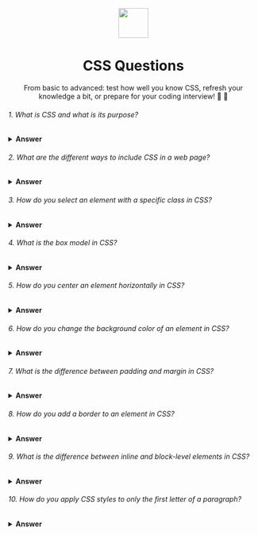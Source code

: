 <div align="center">
  <img height="60" src="https://img.icons8.com/ultraviolet/80/000000/css--v2.png"/>
  <h1>CSS Questions</h1>
  
  From basic to advanced: test how well you know CSS, refresh your knowledge a bit, or prepare for your coding interview! 💪 🚀
</div>
  
###### 1. What is CSS and what is its purpose?

<details><summary><b>Answer</b></summary>

CSS, or Cascading Style Sheets, is a stylesheet language used for describing the look, formatting, and layout of documents written in HTML (Hypertext Markup Language) or XML (Extensible Markup Language). Its primary purpose is to separate the presentation and design of a web page from its content, making it easier to maintain, update and modify the visual appearance of a website.

The main benefits of CSS include:

- Consistency: By using a single CSS file to control the styles for multiple pages, you can create a consistent look and feel across an entire website.
- Efficiency: CSS reduces code duplication and makes it easier to manage and update styles. This leads to faster page-load times and lower bandwidth usage.
- Modularity: With CSS, you can break courses down into modules that can be easily reused, combined, and updated independently of each other.
- Accessibility: CSS helps create accessible web pages by allowing developers to apply specific styles for different types of devices or user preferences.
- Flexibility: CSS offers a wide range of styling properties and techniques that can be used to achieve various effects, catering to diverse design requirements.

</details>

###### 2. What are the different ways to include CSS in a web page?

<details><summary><b>Answer</b></summary>
There are three main ways to include CSS in a web page:

- Inline CSS: Adding the style directly to an HTML element using the "style" attribute.
- Internal CSS: Placing the CSS code within the < style > tags in the < head > section of an HTML document.
- External CSS: Linking an external CSS file to the HTML document using the < link > tag in the < head > section.
</details>

###### 3. How do you select an element with a specific class in CSS?

<details><summary><b>Answer</b></summary>
To select an element with a specific class in CSS, you use the dot (.) followed by the class name. For example, to select all elements with the class "example-class", the CSS selector would be ".example-class".
</details>

###### 4. What is the box model in CSS?

<details><summary><b>Answer</b></summary>
The Box Model in CSS refers to the concept that organizes and structures HTML elements on a web page in the form of rectangular boxes. Every element in a page is comprised of a rectangular box, which includes content, padding, border, and margin. These components contribute collectively to the element's dimensions and positioning.

- Content: The actual text or images inside the element.
- Padding: The space between the content and the border, working as a cushion around the content.
- Border: The line enclosing the padding and content, which visually defines the boundaries of the element.
- Margin: The space surrounding the border, which helps to space out elements from each other and other sections of the page.

Together, these elements determine the total dimensions and layout of an HTML element on a web page. The Box Model is crucial for controlling the placement and appearance of content when designing a web page using Cascading Style Sheets (CSS).

</details>

###### 5. How do you center an element horizontally in CSS?

<details><summary><b>Answer</b></summary>
To center an element horizontally in CSS, you can use one of the following methods:

- Set the left and right margins to "auto" and specify a width for the element.
- Use the flexbox layout by setting the parent container's "display" property to "flex" and using the "justify-content" property with a value of "center".
</details>

###### 6. How do you change the background color of an element in CSS?

<details><summary><b>Answer</b></summary>
To change the background color of an element in CSS, you use the background-color property and set it to the desired color. You can use color names, hexadecimal values, RGB, or HSL values as the color value. Here's an example of how to set the background color of an element with a class name "example":

```css
.example {
  background-color: red; /* color name */
  /* or */
  background-color: #ff0000; /* hexadecimal value */
  /* or */
  background-color: rgb(255, 0, 0); /* RGB value */
  /* or */
  background-color: hsl(0, 100%, 50%); /* HSL value */
}
```

Apply the class to an HTML element:

```html
<div class="example">This element's background color is red.</div>
```

</details>

###### 7. What is the difference between padding and margin in CSS?

<details><summary><b>Answer</b></summary>
In CSS, padding and margin are properties that control the space around an element, but they serve different purposes:

- Padding: This property defines the space between the content of an element and its border. It is usually used to create extra space around the content inside an element. Padding is included within the background color or background image of the element and holds the border outside the actual content.
- Margin: This property defines the space around the outside of an element, between the element and its surrounding elements. It is used for creating space between elements, and it is transparent. Margin is situated outside the border, so if an element has a background color or image, it won't influence the margin.
</details>

###### 8. How do you add a border to an element in CSS?

<details><summary><b>Answer</b></summary>
To add a border to an element in CSS, you need to set the border property, which is a shorthand for three individual properties: border-width, border-style, and border-color. You can specify all three properties in a single declaration or set them individually.

Here's an example of how to add a border using the shorthand property:

```css
.box {
  border: 2px solid red; /* border-width, border-style, and border-color */
}
```

Or you can set the properties individually:

```css
.box {
  border-width: 2px;
  border-style: solid;
  border-color: red;
}
```

Both of these examples will result in a red, solid border with a width of 2 pixels around an element. To apply the style, add the class to an HTML element:

```html
<div class="box">This element has a solid red border of 2 pixels width.</div>
```

The border property allows you to style borders with different widths, styles (e.g., solid, dashed, dotted, etc.), and colors. You can also control the border for individual sides (top, right, bottom, and left) using specific properties like border-top, border-right, border-bottom, and border-left.

</details>

###### 9. What is the difference between inline and block-level elements in CSS?

<details><summary><b>Answer</b></summary>
In CSS, elements can be categorized as either inline or block-level based on their default display behavior within the HTML document. Here are the key differences:

<div align="center">
  <img src="https://d2mk45aasx86xg.cloudfront.net/Difference_between_inline_and_block_elements_c995170809.jpg" >
</div>

</details>

###### 10. How do you apply CSS styles to only the first letter of a paragraph?

<details><summary><b>Answer</b></summary>
To apply CSS styles to only the first letter of a paragraph, you can use the ::first-letter pseudo-element. It allows you to target and style the first letter of a text element without altering the HTML structure. Here's an example:

```css
p::first-letter {
  font-size: 2em;
  font-weight: bold;
  color: blue;
}
```

In this example, the first letter of every < p > (paragraph) element will be styled with a larger font size (2 times the normal font size), bold font-weight, and blue color.

</details>
